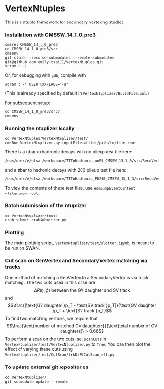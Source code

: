 # VertexNtuples

This is a ntuple framework for secondary vertexing studies.

### Installation with CMSSW_14_1_0_pre3
```
cmsrel CMSSW_14_1_0_pre3
cd CMSSW_14_1_0_pre3/src
cmsenv
git clone --recurse-submodules --remote-submodules git@github.com:emily-tsai11/VertexNtuples.git
scram b -j
```
Or, for debugging with `gdb`, compile with
```
scram b -j USER_CXXFLAGS="-g"
```
(This is already specified by default in `VertexNtuplizer/BuildFile.xml`.)

For subsequent setup:
```
cd CMSSW_14_1_0_pre3/src/
cmsenv
```

### Running the ntuplizer locally
```
cd VertexNtuples/VertexNtuplizer/test/
cmsRun VertexNtuplizer.py inputFiles=file:/path/to/file.root
```
There is a ttbar to hadronic decays with no pileup test file here:
```
/eos/user/e/etsai/workspace/TTToHadronic_noPU_CMSSW_13_1_0/src/RecoVertex/AdaptiveVertexFinder/test/TTToHadronic_noPU_slimmed.root
```
and a ttbar to hadronic decays with 200 pileup test file here:
```
/eos/user/e/etsai/workspace/TTToHadronic_PU200_CMSSW_13_1_3/src/RecoVertex/AdaptiveVertexFinder/test/TTToHadronic_PU200_slimmed.root
```
To view the contents of these test files, use `edmDumpEventContent <filename>.root`.

### Batch submission of the ntuplizer
```
cd VertexNtuplizer/test/
crab submit crabSubmitter.py
```

### Plotting
The main plotting script, `VertexNtuplizer/test/plotter.ipynb`, is meant to be run on SWAN.

### Cut scan on GenVertex and SecondaryVertex matching via tracks
One method of matching a GenVertex to a SecondaryVertex is via track matching. The two cuts used in this case are
$$\Delta R(\eta, \phi) \text{ between the GV daughter and SV track}$$
and
$$\frac{|\text{GV daughter }p_T - \text{SV track }p_T|}{\text{GV daughter }p_T + \text{SV track }p_T}$$
To find two matching vertices, we require that
$$\frac{\text{number of matched GV daughters}}{\text{total number of GV daughters}} > 0.66$$
To perform a scan on the two cuts, set `scanCuts` in `VertexNtuplizer/test/VertexNtuplizer.py` to `True`. You can then plot the effect of varying these cuts using `VertexNtuplizer/test/CutScan/trkDrPtCutScan_eff.py`.

### To update external git repositories
```
cd VertexNtuplizer/
git submodule update --remote
```
